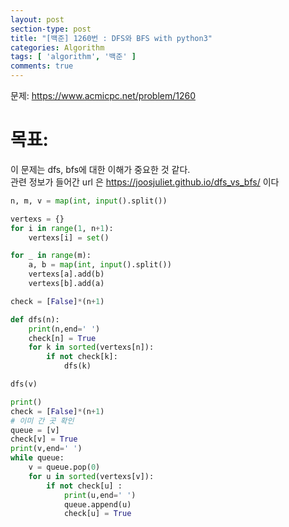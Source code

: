 ```yaml
---
layout: post
section-type: post
title: "[백준] 1260번 : DFS와 BFS with python3"
categories: Algorithm
tags: [ 'algorithm', '백준' ]
comments: true
---
```


문제: https://www.acmicpc.net/problem/1260

# 목표:
이 문제는 dfs, bfs에 대한 이해가 중요한 것 같다.  
관련 정보가 들어간 url 은 https://joosjuliet.github.io/dfs_vs_bfs/  이다  

``` python
n, m, v = map(int, input().split())

vertexs = {}
for i in range(1, n+1):
    vertexs[i] = set()

for _ in range(m):
    a, b = map(int, input().split())
    vertexs[a].add(b)
    vertexs[b].add(a)

check = [False]*(n+1)

def dfs(n):
    print(n,end=' ')
    check[n] = True
    for k in sorted(vertexs[n]):
        if not check[k]:
            dfs(k)

dfs(v)

print()
check = [False]*(n+1)
# 이미 간 곳 확인
queue = [v]
check[v] = True
print(v,end=' ')
while queue:
    v = queue.pop(0)
    for u in sorted(vertexs[v]):
        if not check[u] :
            print(u,end=' ')
            queue.append(u)
            check[u] = True

```
